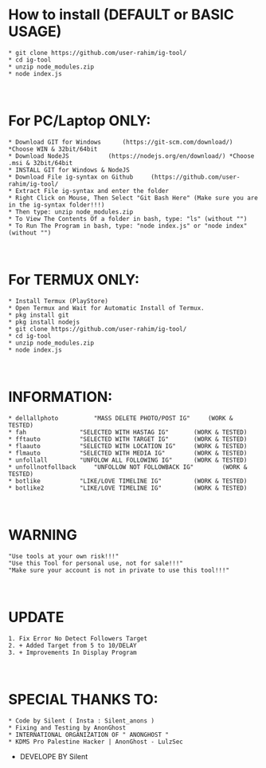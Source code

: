# How to install (DEFAULT or BASIC USAGE)
	* git clone https://github.com/user-rahim/ig-tool/
	* cd ig-tool
	* unzip node_modules.zip
	* node index.js
<br/>

# For PC/Laptop ONLY:
	* Download GIT for Windows		(https://git-scm.com/download/) *Choose WIN & 32bit/64bit
	* Download NodeJS 			(https://nodejs.org/en/download/) *Choose .msi & 32bit/64bit
	* INSTALL GIT for Windows & NodeJS
	* Download File ig-syntax on Github 	(https://github.com/user-rahim/ig-tool/
	* Extract File ig-syntax and enter the folder
	* Right Click on Mouse, Then Select "Git Bash Here" (Make sure you are in the ig-syntax folder!!!)
	* Then type: unzip node_modules.zip
	* To View The Contents Of a folder in bash, type: "ls" (without "")
	* To Run The Program in bash, type: "node index.js" or "node index" (without "")
<br/>

# For TERMUX ONLY:
	* Install Termux (PlayStore)
	* Open Termux and Wait for Automatic Install of Termux.
	* pkg install git
	* pkg install nodejs
	* git clone https://github.com/user-rahim/ig-tool/
	* cd ig-tool
	* unzip node_modules.zip
	* node index.js
<br/>

# INFORMATION:
	* dellallphoto			"MASS DELETE PHOTO/POST IG"		(WORK & TESTED)
	* fah				"SELECTED WITH HASTAG IG"		(WORK & TESTED)
	* fftauto			"SELECTED WITH TARGET IG"		(WORK & TESTED)
	* flaauto			"SELECTED WITH LOCATION IG"		(WORK & TESTED)
	* flmauto			"SELECTED WITH MEDIA IG"		(WORK & TESTED)
	* unfollall			"UNFOLOW ALL FOLLOWING IG"		(WORK & TESTED)
	* unfollnotfollback		"UNFOLLOW NOT FOLLOWBACK IG"		(WORK & TESTED)
	* botlike			"LIKE/LOVE TIMELINE IG"			(WORK & TESTED)
	* botlike2			"LIKE/LOVE TIMELINE IG"			(WORK & TESTED)
<br/>

# WARNING
	"Use tools at your own risk!!!"
	"Use this Tool for personal use, not for sale!!!"
	"Make sure your account is not in private to use this tool!!!"
<br/>

# UPDATE
	1. Fix Error No Detect Followers Target
	2. + Added Target from 5 to 10/DELAY
	3. + Improvements In Display Program
<br/>

# SPECIAL THANKS TO:
	* Code by Silent ( Insta : Silent_anons )                         
	* Fixing and Testing by AnonGhost
	* INTERNATIONAL ORGANIZATION OF " ANONGHOST "
	* KDMS Pro Palestine Hacker | AnonGhost - LulzSec
  * DEVELOPE BY  Silent
